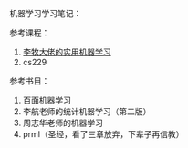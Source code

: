机器学习学习笔记：

参考课程：

1. [李牧大佬的实用机器学习](https://c.d2l.ai/stanford-cs329p/)
2. cs229

参考书目：

1. 百面机器学习
2. 李航老师的统计机器学习（第二版）
3. 周志华老师的机器学习
4. prml（圣经，看了三章放弃，下辈子再信教）

